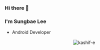 ### Hi there 👋

### I'm Sungbae Lee

* Android Developer

<p align="center">&nbsp;<img align="center" src="https://github-readme-stats.vercel.app/api?username=seungbae2&show_icons=true&locale=en" alt="kashif-e" /></p>



<!--
**seungbae2/seungbae2** is a ✨ _special_ ✨ repository because its `README.md` (this file) appears on your GitHub profile.

Here are some ideas to get you started:

- 🔭 I’m currently working on ...
- 🌱 I’m currently learning ...
- 👯 I’m looking to collaborate on ...
- 🤔 I’m looking for help with ...
- 💬 Ask me about ...
- 📫 How to reach me: ...
- 😄 Pronouns: ...
- ⚡ Fun fact: ...
-->
